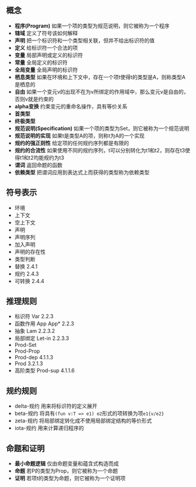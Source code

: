 ## 概念
- **程序(Program)** 如果一个项的类型为规范说明，则它被称为一个程序
- **辖域** 定义了符号该如何解释
- **声明** 把一个标识符和一个类型相关联，但并不给出标识符的值
- **定义** 给标识符一个合法的项
- **变量** 局部声明或定义的标识符
- **常量** 全局定义的标识符
- **全局变量** 全局声明的标识符
- **栖息类型** 如果在环境和上下文中，存在一个项t使得t的类型是A，则称类型A是栖息的
- **自由** 如果一个变元v的出现不在为v所绑定的作用域中，那么变元v是自由的，否则v就是约束的
- **alpha变换** 约束变元的重命名操作，具有等价关系
- **首类型** 
- **终极类型**
- **规范说明(Specification)** 如果一个项的类型为Set，则它被称为一个规范说明
- **规范说明的实现** 如果t是类型A的项，则称t为A的一个实现
- **规约的强正则性** 给定项的任何规约序列都是有限的
- **规约的合流性** 如果使用不同的规约序列，t可以分别转化为t1和t2，则存在t3使得t1和t2均能规约为t3
- **谓词** 返回命题的函数
- **依赖类型** 把谓词应用到表达式上而获得的类型称为依赖类型

## 符号表示
- 环境
- 上下文
- 空上下文
- 声明
- 声明序列
- 加入声明
- 声明的存在性
- 类型判断
- 替换 2.4.1
- 规约 2.4.3
- 可转换 2.4.4

## 推理规则
- 标识符 Var 2.2.3
- 函数作用 App App* 2.2.3
- 抽象 Lam 2.2.3.2
- 局部绑定 Let-in 2.2.3.3
- Prod-Set
- Prod-Prop
- Prod-dep 4.1.1.3
- Prod 3.2.1.3
- 高阶类型 Prod-sup 4.1.1.6

## 规约规则
- delta-规约 用来将标识符的定义展开
- beta-规约 将具有`(fun v:T => e1) e2`形式的项转换为项`e1{v/e2}`
- zeta-规约 将局部绑定转化成不使用局部绑定结构的等价形式
- iota-规约 用来计算递归程序的

## 命题和证明
- **最小命题逻辑** 仅由命题变量和蕴含式构造而成
- **命题** 若P的类型为Prop，则它被称为一个命题
- **证明** 若项t的类型为命题，则它被称为一个证明项
